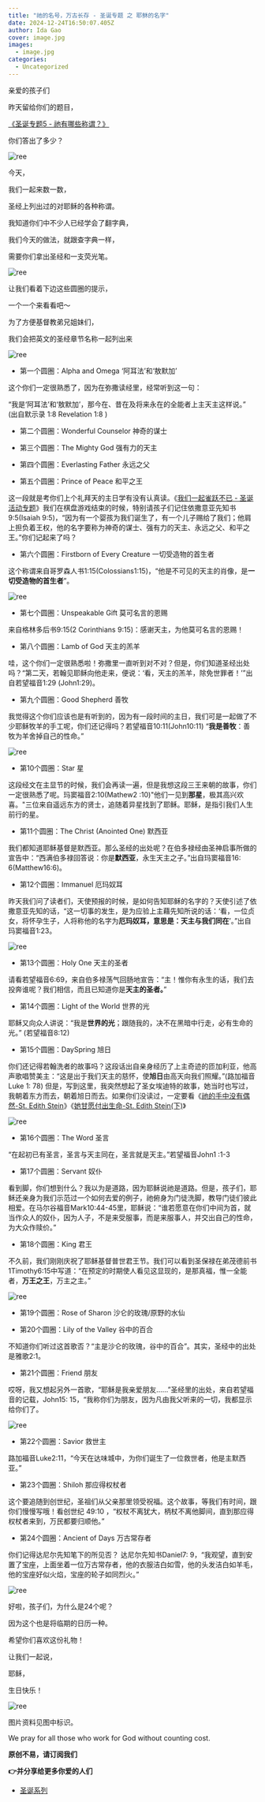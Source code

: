 ```yaml
---
title: "祂的名号，万古长存 - 圣诞专题 之 耶稣的名字"
date: 2024-12-24T16:50:07.405Z
author: Ida Gao
cover: image.jpg
images:
  - image.jpg
categories:
  - Uncategorized
---
```


亲爱的孩子们

<!--more-->

昨天留给你们的题目，

[《圣诞专题5 - 祂有哪些称谓？》](https://www.urloveinme.com/post/%E5%9C%A3%E8%AF%9E%E4%B8%93%E9%A2%985-%E7%A5%82%E6%9C%89%E5%93%AA%E4%BA%9B%E7%A7%B0%E8%B0%93%EF%BC%9F)

你们答出了多少？

![ree](https://static.wixstatic.com/media/ec8b63_68bdbb816080441b9509f22646fc05a1~mv2.jpg)

今天，

我们一起来数一数，

圣经上列出过的对耶稣的各种称谓。

我知道你们中不少人已经学会了翻字典，

我们今天的做法，就跟查字典一样，

需要你们拿出圣经和一支荧光笔。

![ree](https://static.wixstatic.com/media/ec8b63_30afb6b07de9450088c5c38dbd077ab6~mv2.jpg)

让我们看着下边这些圆圈的提示，

一个一个来看看吧～

为了方便基督教弟兄姐妹们，

我们会把英文的圣经章节名称一起列出来

![ree](https://static.wixstatic.com/media/ec8b63_c49cd51fb22145eb955017453663039d~mv2.jpg)

*   第一个圆圈：Alpha and Omega ‘阿耳法’和‘敖默加’
    

这个你们一定很熟悉了，因为在弥撒读经里，经常听到这一句：

“我是‘阿耳法’和‘敖默加’，那今在、昔在及将来永在的全能者上主天主这样说。” (出自默示录 1:8 Revelation 1:8 )

*   第二个圆圈：Wonderful Counselor 神奇的谋士
    
*   第三个圆圈：The Mighty God 强有力的天主
    
*   第四个圆圈：Everlasting Father 永远之父
    
*   第五个圆圈：Prince of Peace 和平之王
    

这一段就是考你们上个礼拜天的主日学有没有认真读。《[我们一起雀跃不已 - 圣诞活动专题](http://mp.weixin.qq.com/s?__biz=MzIzNjU0NDI1MA==&mid=2247491819&idx=2&sn=cbc43f7a2ba3fab1726be3bda28186ee&chksm=e8d4e97edfa360685b38232080b5cb4029f2a72a80baa10a4be6bdd5e082cb93630851e671c7&scene=21#wechat_redirect)》我们在棋盘游戏结束的时候，特别请孩子们记住依撒意亚先知书9:5(Isaiah 9:5)，“因为有一个婴孩为我们诞生了，有一个儿子赐给了我们；他肩上担负着王权，他的名字要称为神奇的谋士、强有力的天主、永远之父、和平之王。”你们记起来了吗？

*   第六个圆圈：Firstborn of Every Creature 一切受造物的首生者
    

这个称谓来自哥罗森人书1:15(Colossians1:15)，“他是不可见的天主的肖像，是**一切受造物的首生者**”。

![ree](https://static.wixstatic.com/media/ec8b63_ff11c4d9806043698cf85d816cd56b0c~mv2.jpg)

*   第七个圆圈：Unspeakable Gift 莫可名言的恩赐
    

来自格林多后书9:15(2 Corinthians 9:15)：感谢天主，为他莫可名言的恩赐！

*   第八个圆圈：Lamb of God 天主的羔羊
    

哇，这个你们一定很熟悉啦！弥撒里一直听到对不对？但是，你们知道圣经出处吗？“第二天，若翰见耶稣向他走来，便说：‘看，天主的羔羊，除免世罪者！’”出自若望福音1:29 (John1:29)。

*   第九个圆圈：Good Shepherd 善牧
    

我觉得这个你们应该也是有听到的，因为有一段时间的主日，我们可是一起做了不少耶稣牧羊的手工呢，你们还记得吗？若望福音10:11(John10:11) “**我是善牧**：善牧为羊舍掉自己的性命。”

![ree](https://static.wixstatic.com/media/ec8b63_7b392ad9522e4beea9500dc7adf223cc~mv2.jpg)

*   第10个圆圈：Star 星
    

这段经文在主显节的时候，我们会再读一遍，但是我想这段三王来朝的故事，你们一定很熟悉了呢。玛窦福音2:10(Mathew2 :10)"他们一见到**那星**，极其高兴欢喜。"三位来自遥远东方的贤士，追随着异星找到了耶稣。耶稣，是指引我们人生前行的星。

*   第11个圆圈：The Christ (Anointed One) 默西亚
    

我们都知道耶稣基督是默西亚。那么圣经的出处呢？在伯多禄经由圣神启事所做的宣告中：“西满伯多禄回答说：你是**默西亚**，永生天主之子。”出自玛窦福音16: 6(Matthew16:6)。

*   第12个圆圈：Immanuel 厄玛奴耳
    

昨天我们问了读者们，天使预报的时候，是如何告知耶稣的名字的？天使引述了依撒意亚先知的话，“这一切事的发生，是为应验上主藉先知所说的话：‘看，一位贞女，将怀孕生子，人将称他的名字为**厄玛奴耳，意思是：天主与我们同在**’。”出自玛窦福音1:23。

![ree](https://static.wixstatic.com/media/ec8b63_cc1999078cd043b284d0db99911232da~mv2.jpg)

*   第13个圆圈：Holy One 天主的圣者
    

请看若望福音6:69，来自伯多禄荡气回肠地宣告：“主！惟你有永生的话，我们去投奔谁呢？我们相信，而且已知道你是**天主的圣者。**”

*   第14个圆圈：Light of the World 世界的光
    

耶稣又向众人讲说：“我是**世界的光**；跟随我的，决不在黑暗中行走，必有生命的光。” (若望福音8:12)

*   第15个圆圈：DaySpring 旭日
    

你们还记得若翰洗者的故事吗？这段话出自亲身经历了上主奇迹的匝加利亚，他高声歌唱赞美主：“这是出于我们天主的慈怀，使**旭日**由高天向我们照耀。”(路加福音Luke 1: 78) 但是，写到这里，我突然想起了圣女埃迪特的故事，她当时也写过，我朝着东方而去，朝着旭日而去。如果你们没读过，一定要看《[祂的手中没有偶然-St. Edith Stein](http://mp.weixin.qq.com/s?__biz=MzIzNjU0NDI1MA==&mid=2247489049&idx=2&sn=ee48107a5e27dc96f7bc5bc18c91d7fa&chksm=e8d71f8cdfa0969a2d840e0928ff2df3c72a64c923f5808b2e22f61f4607c8970bdc62c33a48&scene=21#wechat_redirect)》《[她甘愿付出生命-St. Edith Stein(下)](http://mp.weixin.qq.com/s?__biz=MzIzNjU0NDI1MA==&mid=2247489087&idx=2&sn=125617f97ae55db4e4b677c57f1d3c96&chksm=e8d71faadfa096bc548bd36a40d4545d07b13c65740ccb57f23d1cabb99a3ed27d75bacb3186&scene=21#wechat_redirect)》

![ree](https://static.wixstatic.com/media/ec8b63_6a1735ef8c6a46e281fc97ebb2b6f8c1~mv2.jpg)

*   第16个圆圈：The Word 圣言
    

“在起初已有圣言，圣言与天主同在，圣言就是天主。”若望福音John1 :1-3

*   第17个圆圈：Servant 奴仆
    

看到脚，你们想到什么？我以为是道路，因为耶稣说祂是道路。但是，孩子们，耶稣还亲身为我们示范过一个如何去爱的例子，祂俯身为门徒洗脚，教导门徒们彼此相爱。在马尔谷福音Mark10:44-45里，耶稣说：“谁若愿意在你们中间为首，就当作众人的奴仆，因为人子，不是来受服事，而是来服事人，并交出自己的性命，为大众作赎价。”

*   第18个圆圈：King 君王
    

不久前，我们刚刚庆祝了耶稣基督普世君王节。我们可以看到圣保禄在弟茂德前书1Timothy6:15中写道：“在预定的时期使人看见这显现的，是那真福，惟一全能者，**万王之王**，万主之主。”

![ree](https://static.wixstatic.com/media/ec8b63_1fced09070094d2ebe4f48716555694b~mv2.jpg)

*   第19个圆圈：Rose of Sharon 沙仑的玫瑰/原野的水仙
    

  

*   第20个圆圈：Lily of the Valley 谷中的百合
    

不知道你们听过这首歌否？“主是沙仑的玫瑰，谷中的百合”。其实，圣经中的出处是雅歌2:1。

*   第21个圆圈：Friend 朋友
    

哎呀，我又想起另外一首歌，“耶稣是我亲爱朋友……”圣经里的出处，来自若望福音的记载，John15: 15，“我称你们为朋友，因为凡由我父听来的一切，我都显示给你们了。

![ree](https://static.wixstatic.com/media/ec8b63_0dab07b68f144fa8aa2b4621eb48eea3~mv2.jpg)

*   第22个圆圈：Savior 救世主
    

路加福音Luke2:11，“今天在达味城中，为你们诞生了一位救世者，他是主默西亚。”

*   第23个圆圈：Shiloh 那应得权杖者
    

这个要追随到创世纪，圣祖们从父亲那里领受祝福。这个故事，等我们有时间，跟你们慢慢写哦！看创世纪 49:10 ，“权杖不离犹大，柄杖不离他脚间，直到那应得权杖者来到，万民都要归顺他。”

*   第24个圆圈：Ancient of Days 万古常存者
    

你们记得达尼尔先知笔下的所见否？ 达尼尔先知书Daniel7: 9，“我观望，直到安置了宝座，上面坐着一位万古常存者，他的衣服洁白如雪，他的头发洁白如羊毛，他的宝座好似火焰，宝座的轮子如同烈火。”

![ree](https://static.wixstatic.com/media/ec8b63_adec17643e4e4585a4b72279955e3987~mv2.jpg)

好啦，孩子们，为什么是24个呢？

因为这个也是将临期的日历一种。

希望你们喜欢这份礼物！

让我们一起说，

耶稣，

生日快乐！

![ree](https://static.wixstatic.com/media/ec8b63_7f9ba947e3b94690b05e7e45666cc4d4~mv2.jpg)

  

图片资料见图中标识。

We pray for all those who work for God without counting cost.

**原创不易，请订阅我们**

**👉并分享给更多你爱的人们**

  

  

*   [圣诞系列](https://www.urloveinme.com/首頁/categories/圣诞系列)
